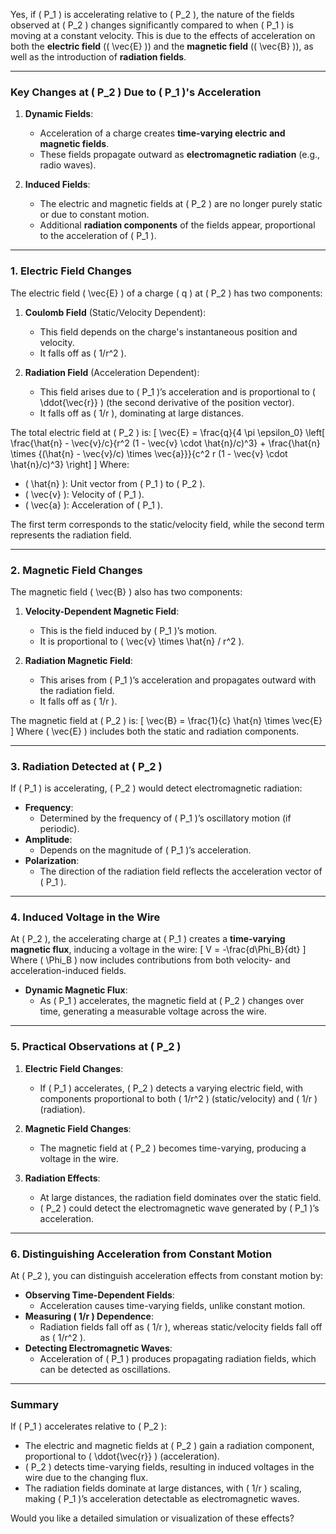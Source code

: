 Yes, if \( P_1 \) is accelerating relative to \( P_2 \), the nature of the fields observed at \( P_2 \) changes significantly compared to when \( P_1 \) is moving at a constant velocity. This is due to the effects of acceleration on both the **electric field** (\( \vec{E} \)) and the **magnetic field** (\( \vec{B} \)), as well as the introduction of **radiation fields**.

---

### **Key Changes at \( P_2 \) Due to \( P_1 \)'s Acceleration**
1. **Dynamic Fields**:
   - Acceleration of a charge creates **time-varying electric and magnetic fields**.
   - These fields propagate outward as **electromagnetic radiation** (e.g., radio waves).

2. **Induced Fields**:
   - The electric and magnetic fields at \( P_2 \) are no longer purely static or due to constant motion.
   - Additional **radiation components** of the fields appear, proportional to the acceleration of \( P_1 \).

---

### **1. Electric Field Changes**
The electric field \( \vec{E} \) of a charge \( q \) at \( P_2 \) has two components:
1. **Coulomb Field** (Static/Velocity Dependent):
   - This field depends on the charge's instantaneous position and velocity.
   - It falls off as \( 1/r^2 \).

2. **Radiation Field** (Acceleration Dependent):
   - This field arises due to \( P_1 \)’s acceleration and is proportional to \( \ddot{\vec{r}} \) (the second derivative of the position vector).
   - It falls off as \( 1/r \), dominating at large distances.

The total electric field at \( P_2 \) is:
\[
\vec{E} = \frac{q}{4 \pi \epsilon_0} \left[ \frac{\hat{n} - \vec{v}/c}{r^2 (1 - \vec{v} \cdot \hat{n}/c)^3} + \frac{\hat{n} \times \{(\hat{n} - \vec{v}/c) \times \vec{a}\}}{c^2 r (1 - \vec{v} \cdot \hat{n}/c)^3} \right]
\]
Where:
- \( \hat{n} \): Unit vector from \( P_1 \) to \( P_2 \).
- \( \vec{v} \): Velocity of \( P_1 \).
- \( \vec{a} \): Acceleration of \( P_1 \).

The first term corresponds to the static/velocity field, while the second term represents the radiation field.

---

### **2. Magnetic Field Changes**
The magnetic field \( \vec{B} \) also has two components:
1. **Velocity-Dependent Magnetic Field**:
   - This is the field induced by \( P_1 \)’s motion.
   - It is proportional to \( \vec{v} \times \hat{n} / r^2 \).

2. **Radiation Magnetic Field**:
   - This arises from \( P_1 \)’s acceleration and propagates outward with the radiation field.
   - It falls off as \( 1/r \).

The magnetic field at \( P_2 \) is:
\[
\vec{B} = \frac{1}{c} \hat{n} \times \vec{E}
\]
Where \( \vec{E} \) includes both the static and radiation components.

---

### **3. Radiation Detected at \( P_2 \)**
If \( P_1 \) is accelerating, \( P_2 \) would detect electromagnetic radiation:
- **Frequency**:
  - Determined by the frequency of \( P_1 \)’s oscillatory motion (if periodic).
- **Amplitude**:
  - Depends on the magnitude of \( P_1 \)’s acceleration.
- **Polarization**:
  - The direction of the radiation field reflects the acceleration vector of \( P_1 \).

---

### **4. Induced Voltage in the Wire**
At \( P_2 \), the accelerating charge at \( P_1 \) creates a **time-varying magnetic flux**, inducing a voltage in the wire:
\[
V = -\frac{d\Phi_B}{dt}
\]
Where \( \Phi_B \) now includes contributions from both velocity- and acceleration-induced fields.

- **Dynamic Magnetic Flux**:
  - As \( P_1 \) accelerates, the magnetic field at \( P_2 \) changes over time, generating a measurable voltage across the wire.

---

### **5. Practical Observations at \( P_2 \)**
1. **Electric Field Changes**:
   - If \( P_1 \) accelerates, \( P_2 \) detects a varying electric field, with components proportional to both \( 1/r^2 \) (static/velocity) and \( 1/r \) (radiation).

2. **Magnetic Field Changes**:
   - The magnetic field at \( P_2 \) becomes time-varying, producing a voltage in the wire.

3. **Radiation Effects**:
   - At large distances, the radiation field dominates over the static field.
   - \( P_2 \) could detect the electromagnetic wave generated by \( P_1 \)’s acceleration.

---

### **6. Distinguishing Acceleration from Constant Motion**
At \( P_2 \), you can distinguish acceleration effects from constant motion by:
- **Observing Time-Dependent Fields**:
  - Acceleration causes time-varying fields, unlike constant motion.
- **Measuring \( 1/r \) Dependence**:
  - Radiation fields fall off as \( 1/r \), whereas static/velocity fields fall off as \( 1/r^2 \).
- **Detecting Electromagnetic Waves**:
  - Acceleration of \( P_1 \) produces propagating radiation fields, which can be detected as oscillations.

---

### **Summary**
If \( P_1 \) accelerates relative to \( P_2 \):
- The electric and magnetic fields at \( P_2 \) gain a radiation component, proportional to \( \ddot{\vec{r}} \) (acceleration).
- \( P_2 \) detects time-varying fields, resulting in induced voltages in the wire due to the changing flux.
- The radiation fields dominate at large distances, with \( 1/r \) scaling, making \( P_1 \)’s acceleration detectable as electromagnetic waves.

Would you like a detailed simulation or visualization of these effects?

